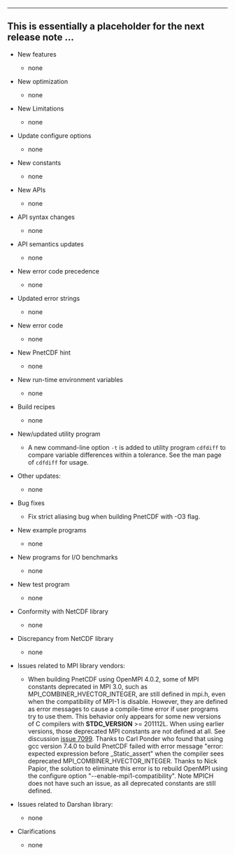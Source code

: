 ------------------------------------------------------------------------------
This is essentially a placeholder for the next release note ...
------------------------------------------------------------------------------

* New features
  + none

* New optimization
  + none

* New Limitations
  + none

* Update configure options
  + none

* New constants
  + none

* New APIs
  + none

* API syntax changes
  + none

* API semantics updates
  + none

* New error code precedence
  + none

* Updated error strings
  + none

* New error code
  + none

* New PnetCDF hint
  + none

* New run-time environment variables
  + none

* Build recipes
  + none

* New/updated utility program
  + A new command-line option `-t` is added to utility program `cdfdiff` to
    compare variable differences within a tolerance. See the man page of
    `cdfdiff` for usage.

* Other updates:
  + none

* Bug fixes
  + Fix strict aliasing bug when building PnetCDF with -O3 flag.

* New example programs
  + none

* New programs for I/O benchmarks
  + none

* New test program
  + none

* Conformity with NetCDF library
  + none

* Discrepancy from NetCDF library
  + none

* Issues related to MPI library vendors:
  + When building PnetCDF using OpenMPI 4.0.2, some of MPI constants deprecated
    in MPI 3.0, such as MPI_COMBINER_HVECTOR_INTEGER, are still defined in
    mpi.h, even when the compatibility of MPI-1 is disable. However, they are
    defined as error messages to cause a compile-time error if user programs
    try to use them. This behavior only appears for some new versions of C
    compilers with __STDC_VERSION__ >= 201112L. When using earlier versions,
    those deprecated MPI constants are not defined at all. See discussion
    [issue 7099](https://github.com/open-mpi/ompi/issues/7099). Thanks to Carl
    Ponder who found that using gcc version 7.4.0 to build PnetCDF failed with
    error message "error: expected expression before _Static_assert" when the
    compiler sees deprecated MPI_COMBINER_HVECTOR_INTEGER. Thanks to Nick
    Papior, the solution to eliminate this error is to rebuild OpenMPI using
    the configure option "--enable-mpi1-compatibility". Note MPICH does not
    have such an issue, as all deprecated constants are still defined.

* Issues related to Darshan library:
  + none

* Clarifications
  + none

